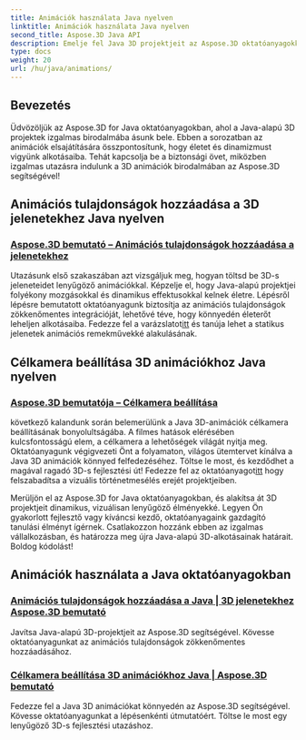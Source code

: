 ```yaml
---
title: Animációk használata Java nyelven
linktitle: Animációk használata Java nyelven
second_title: Aspose.3D Java API
description: Emelje fel Java 3D projektjeit az Aspose.3D oktatóanyagokkal! Tanuljon meg animációs tulajdonságokat hozzáadni, és zökkenőmentesen beállítani a célkamerákat a magával ragadó 3D fejlesztéshez.
type: docs
weight: 20
url: /hu/java/animations/
---
```

## Bevezetés

Üdvözöljük az Aspose.3D for Java oktatóanyagokban, ahol a Java-alapú 3D projektek izgalmas birodalmába ásunk bele. Ebben a sorozatban az animációk elsajátítására összpontosítunk, hogy életet és dinamizmust vigyünk alkotásaiba. Tehát kapcsolja be a biztonsági övet, miközben izgalmas utazásra indulunk a 3D animációk birodalmában az Aspose.3D segítségével!

## Animációs tulajdonságok hozzáadása a 3D jelenetekhez Java nyelven

### [Aspose.3D bemutató – Animációs tulajdonságok hozzáadása a jelenetekhez](./add-animation-properties-to-scenes/)

 Utazásunk első szakaszában azt vizsgáljuk meg, hogyan töltsd be 3D-s jeleneteidet lenyűgöző animációkkal. Képzelje el, hogy Java-alapú projektjei folyékony mozgásokkal és dinamikus effektusokkal kelnek életre. Lépésről lépésre bemutatott oktatóanyagunk biztosítja az animációs tulajdonságok zökkenőmentes integrációját, lehetővé téve, hogy könnyedén életerőt leheljen alkotásaiba. Fedezze fel a varázslatot[itt](./add-animation-properties-to-scenes/) és tanúja lehet a statikus jelenetek animációs remekművekké alakulásának.

## Célkamera beállítása 3D animációkhoz Java nyelven

### [Aspose.3D bemutatója – Célkamera beállítása](./set-up-target-camera/)

 következő kalandunk során belemerülünk a Java 3D-animációk célkamera beállításának bonyolultságába. A filmes hatások elérésében kulcsfontosságú elem, a célkamera a lehetőségek világát nyitja meg. Oktatóanyagunk végigvezeti Önt a folyamaton, világos ütemtervet kínálva a Java 3D animációk könnyed felfedezéséhez. Töltse le most, és kezdődhet a magával ragadó 3D-s fejlesztési út! Fedezze fel az oktatóanyagot[itt](./set-up-target-camera/) hogy felszabadítsa a vizuális történetmesélés erejét projektjeiben.

Merüljön el az Aspose.3D for Java oktatóanyagokban, és alakítsa át 3D projektjeit dinamikus, vizuálisan lenyűgöző élményekké. Legyen Ön gyakorlott fejlesztő vagy kíváncsi kezdő, oktatóanyagaink gazdagító tanulási élményt ígérnek. Csatlakozzon hozzánk ebben az izgalmas vállalkozásban, és határozza meg újra Java-alapú 3D-alkotásainak határait. Boldog kódolást!

## Animációk használata a Java oktatóanyagokban
### [Animációs tulajdonságok hozzáadása a Java | 3D jelenetekhez Aspose.3D bemutató](./add-animation-properties-to-scenes/)
Javítsa Java-alapú 3D-projektjeit az Aspose.3D segítségével. Kövesse oktatóanyagunkat az animációs tulajdonságok zökkenőmentes hozzáadásához.
### [Célkamera beállítása 3D animációkhoz Java | Aspose.3D bemutató](./set-up-target-camera/)
Fedezze fel a Java 3D animációkat könnyedén az Aspose.3D segítségével. Kövesse oktatóanyagunkat a lépésenkénti útmutatóért. Töltse le most egy lenyűgöző 3D-s fejlesztési utazáshoz.